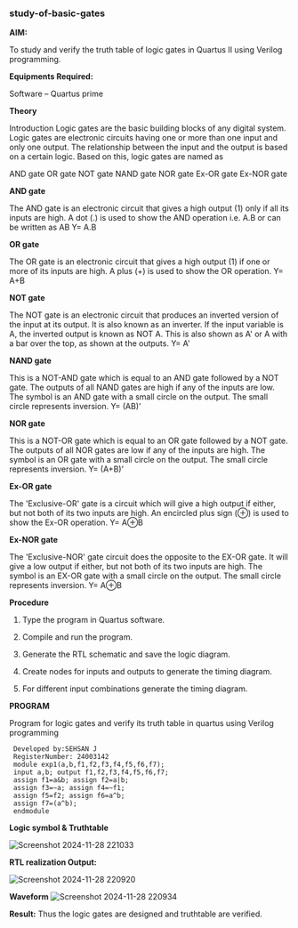 ### study-of-basic-gates

**AIM:** 

To study and verify the truth table of logic gates in Quartus II using Verilog programming.

**Equipments Required:**

Software – Quartus prime 

**Theory**

Introduction Logic gates are the basic building blocks of any digital system. Logic gates are electronic circuits having one or more than one input and only one output. The relationship between the input and the output is based on a certain logic. Based on this, logic gates are named as

AND gate OR gate NOT gate NAND gate NOR gate Ex-OR gate Ex-NOR gate

**AND gate**

The AND gate is an electronic circuit that gives a high output (1) only if all its inputs are high. A dot (.) is used to show the AND operation i.e. A.B or can be written as AB
Y= A.B

**OR gate** 

The OR gate is an electronic circuit that gives a high output (1) if one or more of its inputs are high. A plus (+) is used to show the OR operation.
Y= A+B

**NOT gate**

The NOT gate is an electronic circuit that produces an inverted version of the input at its output. It is also known as an inverter. If the input variable is A, the inverted output is known as NOT A. This is also shown as A' or A with a bar over the top, as shown at the outputs.
Y= A'

**NAND gate**

This is a NOT-AND gate which is equal to an AND gate followed by a NOT gate. The outputs of all NAND gates are high if any of the inputs are low. The symbol is an AND gate with a small circle on the output. The small circle represents inversion.
Y= (AB)’

**NOR gate**

This is a NOT-OR gate which is equal to an OR gate followed by a NOT gate. The outputs of all NOR gates are low if any of the inputs are high. The symbol is an OR gate with a small circle on the output. The small circle represents inversion.
Y= (A+B)’

**Ex-OR gate**

The 'Exclusive-OR' gate is a circuit which will give a high output if either, but not both of its two inputs are high. An encircled plus sign (⊕) is used to show the Ex-OR operation.
Y= A⊕B

**Ex-NOR gate**

The 'Exclusive-NOR' gate circuit does the opposite to the EX-OR gate. It will give a low output if either, but not both of its two inputs are high. The symbol is an EX-OR gate with a small circle on the output. The small circle represents inversion.
Y= A⊕B

**Procedure** 

1.	Type the program in Quartus software.

2.	Compile and run the program.

3.	Generate the RTL schematic and save the logic diagram.

4.	Create nodes for inputs and outputs to generate the timing diagram.

5.	For different input combinations generate the timing diagram.


**PROGRAM**

Program for logic gates and verify its truth table in quartus using Verilog programming
```
 Developed by:SEHSAN J
 RegisterNumber: 24003142
 module exp1(a,b,f1,f2,f3,f4,f5,f6,f7);
 input a,b; output f1,f2,f3,f4,f5,f6,f7;
 assign f1=a&b; assign f2=a|b;
 assign f3=~a; assign f4=~f1;
 assign f5=f2; assign f6=a^b;
 assign f7=(a^b);
 endmodule
 ```
**Logic symbol & Truthtable**

![Screenshot 2024-11-28 221033](https://github.com/user-attachments/assets/ab0f3885-e886-430e-aa8f-6c73355aa29a)

**RTL realization Output:** 

![Screenshot 2024-11-28 220920](https://github.com/user-attachments/assets/8c4b230b-9237-40ec-8df1-4b08f6a7f4c6)

**Waveform**
![Screenshot 2024-11-28 220934](https://github.com/user-attachments/assets/5c095041-eaca-432a-b5da-bf4f92cacaff)


**Result:**
Thus the logic gates are designed and truthtable are verified.


